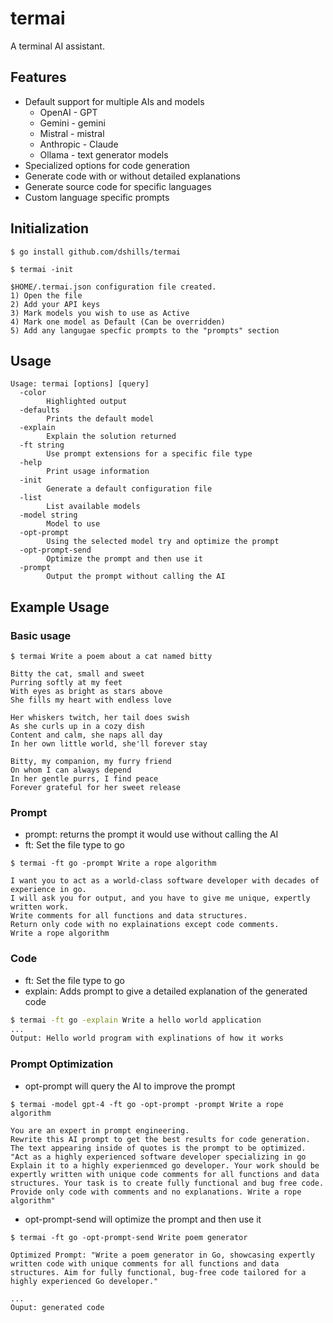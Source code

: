 # termai

A terminal AI assistant.

## Features
- Default support for multiple AIs and models
	- OpenAI - GPT
	- Gemini - gemini
	- Mistral - mistral
	- Anthropic - Claude
	- Ollama - text generator models
- Specialized options for code generation
- Generate code with or without detailed explanations
- Generate source code for specific languages
- Custom language specific prompts

## Initialization

```none
$ go install github.com/dshills/termai

$ termai -init

$HOME/.termai.json configuration file created.
1) Open the file
2) Add your API keys
3) Mark models you wish to use as Active
4) Mark one model as Default (Can be overridden)
5) Add any langugae specfic prompts to the "prompts" section

```

## Usage

```none
Usage: termai [options] [query]
  -color
        Highlighted output
  -defaults
        Prints the default model
  -explain
        Explain the solution returned
  -ft string
        Use prompt extensions for a specific file type
  -help
        Print usage information
  -init
        Generate a default configuration file
  -list
        List available models
  -model string
        Model to use
  -opt-prompt
        Using the selected model try and optimize the prompt
  -opt-prompt-send
        Optimize the prompt and then use it
  -prompt
        Output the prompt without calling the AI
```

## Example Usage

### Basic usage
```none
$ termai Write a poem about a cat named bitty

Bitty the cat, small and sweet
Purring softly at my feet
With eyes as bright as stars above
She fills my heart with endless love

Her whiskers twitch, her tail does swish
As she curls up in a cozy dish
Content and calm, she naps all day
In her own little world, she'll forever stay

Bitty, my companion, my furry friend
On whom I can always depend
In her gentle purrs, I find peace
Forever grateful for her sweet release
```
### Prompt

- prompt: returns the prompt it would use without calling the AI
- ft: Set the file type to go
```none
$ termai -ft go -prompt Write a rope algorithm

I want you to act as a world-class software developer with decades of experience in go.
I will ask you for output, and you have to give me unique, expertly written work.
Write comments for all functions and data structures.
Return only code with no explainations except code comments.
Write a rope algorithm
```

### Code

- ft: Set the file type to go
- explain: Adds prompt to give a detailed explanation of the generated code

```sh
$ termai -ft go -explain Write a hello world application
...
Output: Hello world program with explinations of how it works

```



### Prompt Optimization

- opt-prompt will query the AI to improve the prompt
```none
$ termai -model gpt-4 -ft go -opt-prompt -prompt Write a rope algorithm

You are an expert in prompt engineering.
Rewrite this AI prompt to get the best results for code generation.
The text appearing inside of quotes is the prompt to be optimized.
"Act as a highly experienced software developer specializing in go Explain it to a highly experienmced go developer. Your work should be expertly written with unique code comments for all functions and data structures. Your task is to create fully functional and bug free code. Provide only code with comments and no explanations. Write a rope algorithm"
```

- opt-prompt-send will optimize the prompt and then use it
```none
$ termai -ft go -opt-prompt-send Write poem generator

Optimized Prompt: "Write a poem generator in Go, showcasing expertly written code with unique comments for all functions and data structures. Aim for fully functional, bug-free code tailored for a highly experienced Go developer."

...
Ouput: generated code

```
